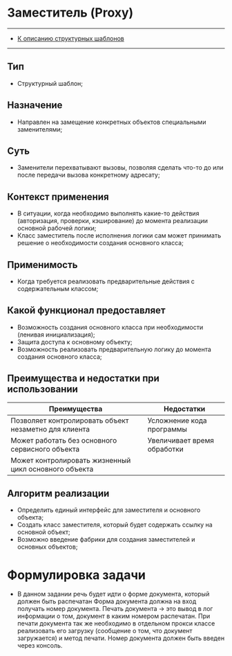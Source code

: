 # Заместитель (Proxy)
****
* [К описанию структурных шаблонов](../README.md)
****

## Тип
* Структурный шаблон;

## Назначение
* Направлен на замещение конкретных объектов специальными заменителями;

## Суть
* Заменители перехватывают вызовы, позволяя сделать что-то до или 
после передачи вызова конкретному адресату;

## Контекст применения
* В ситуации, когда необходимо выполнять какие-то действия (авторизация, 
проверки, кэширование) до момента реализации основной рабочей логики;
* Класс заместитель после исполнения логики
  сам может принимать решение о необходимости создания основного класса;

## Применимость
* Когда требуется реализовать предварительные действия с содержательным классом;

## Какой функционал предоставляет
* Возможность создания основного класса при необходимости (ленивая инициализация);
* Защита доступа к основному объекту;
* Возможность реализовать предварительную логику до момента создания основного класса;

## Преимущества и недостатки при использовании
| Преимущества                                          | Недостатки                  |
|-------------------------------------------------------|-----------------------------|
| Позволяет контролировать объект незаметно для клиента | Усложнение кода программы   |
| Может работать без основного сервисного объекта       | Увеличивает время обработки |
| Может контролировать жизненный цикл основного объекта |                             |

## Алгоритм реализации
* Определить единый интерфейс для заместителя и основного объекта;
* Создать класс заместителя, который будет содержать ссылку на основной объект;
* Возможно введение фабрики для создания заместителей и основных объектов;

# Формулировка задачи
* В данном задании речь будет идти о форме документа, который должен быть распечатан
Форма документа должна на вход получать номер документа. Печать документа -> 
это вывод в лог информации о том, документ в каким номером распечатан. При печати документа так же необходимо в
отдельном прокси классе реализовать его загрузку (сообщение о том, что документ загружается) и метод печати.
Номер документа должен быть введен через консоль.